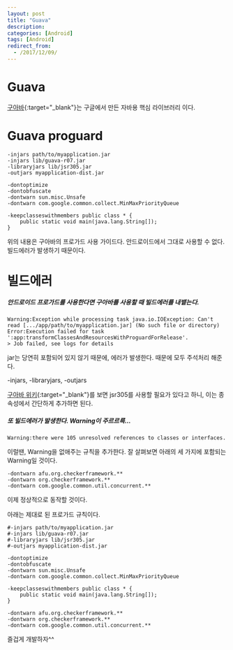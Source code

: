 ```yaml
---
layout: post
title: "Guava"
description: 
categories: [Android]
tags: [Android]
redirect_from:
  - /2017/12/09/
---
```


# Guava

[구아바](https://github.com/google/guava){:target="_blank"}는 구글에서 만든 자바용 핵심 라이브러리 이다.

# Guava proguard

```
-injars path/to/myapplication.jar
-injars lib/guava-r07.jar
-libraryjars lib/jsr305.jar
-outjars myapplication-dist.jar

-dontoptimize
-dontobfuscate
-dontwarn sun.misc.Unsafe
-dontwarn com.google.common.collect.MinMaxPriorityQueue

-keepclasseswithmembers public class * {
    public static void main(java.lang.String[]);
}

```

위의 내용은 구아바의 프로가드 사용 가이드다. 안드로이드에서 그대로 사용할 수 없다. 빌드에러가 발생하기 때문이다.

# 빌드에러

##### 안드로이드 프로가드를 사용한다면 구아바를 사용할 때 빌드에러를 내뱉는다.

```
Warning:Exception while processing task java.io.IOException: Can't read [.../app/path/to/myapplication.jar] (No such file or directory)
Error:Execution failed for task ':app:transformClassesAndResourcesWithProguardForRelease'.
> Job failed, see logs for details
```

jar는 당연히 포함되어 있지 않기 때문에, 에러가 발생한다. 때문에 모두 주석처리 해준다.

-injars, -libraryjars, -outjars

[구아바 위키](https://github.com/google/guava/wiki/UsingProGuardWithGuava){:target="_blank"}를 보면  jsr305를 사용할 필요가 있다고 하니, 이는 종속성에서 간단하게 추가하면 된다.

##### 또 빌드에러가 발생한다. Warning이 주르르륵...

```
Warning:there were 105 unresolved references to classes or interfaces.
```

이럴땐, Warning을 없애주는 규칙을 추가한다. 잘 살펴보면 아래의 세 가지에 포함되는 Warning일 것이다.

```
-dontwarn afu.org.checkerframework.**
-dontwarn org.checkerframework.**
-dontwarn com.google.common.util.concurrent.**
```

이제 정상적으로 동작할 것이다.

아래는 제대로 된 프로가드 규칙이다.

```
#-injars path/to/myapplication.jar
#-injars lib/guava-r07.jar
#-libraryjars lib/jsr305.jar
#-outjars myapplication-dist.jar

-dontoptimize
-dontobfuscate
-dontwarn sun.misc.Unsafe
-dontwarn com.google.common.collect.MinMaxPriorityQueue

-keepclasseswithmembers public class * {
    public static void main(java.lang.String[]);
}

-dontwarn afu.org.checkerframework.**
-dontwarn org.checkerframework.**
-dontwarn com.google.common.util.concurrent.**
```



즐겁게 개발하자^^